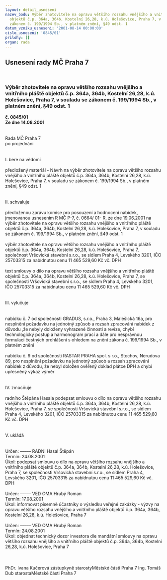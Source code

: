 ```yaml
---
layout: detail_usneseni
nazev_bodu: Výběr zhotovitele na opravu většího rozsahu vnějšího a vnitřního pláště
  objektů č.p. 364a, 364b, Kostelní 26,28, k.ú. Holešovice, Praha 7, v souladu se
  zákonem č. 199/1994 Sb., v platném znění, §49 odst. 1
datum_vzniku_usneseni: '2001-08-14 00:00:00'
cislo_usneseni: '0845/01'
prilohy: []
organ: rada
---
```

<div id="ucUsn_pList" class="usn">
	<span><h2>Usnesení rady MČ Praha 7 </h2>
<br></span><div class="standBody">
<span><h3>Výběr zhotovitele na opravu většího rozsahu vnějšího a vnitřního pláště objektů č.p. 364a, 364b, Kostelní 26,28, k.ú. Holešovice, Praha 7, v souladu se zákonem č. 199/1994 Sb., v platném znění, §49 odst. 1</h3></span><div class="center">
		<strong>č. 0845/01</strong><br>
	</div>
<div class="center">
		<strong>Ze dne 14.08.2001</strong><br><br>
	</div>
<br>Rada MČ Praha 7<br>po projednání<br><br><br>I.	bere na vědomí<br><br> předložený materiál - Návrh na výběr zhotovitele na opravu většího rozsahu vnějšího a vnitřního pláště objektů č.p. 364a, 364b, Kostelní 26,28, k.ú. Holešovice, Praha 7, v souladu se zákonem č. 199/1994 Sb., v platném znění, §49 odst. 1<br><br><br>II.	schvaluje <br><br>předloženou zprávu komise pro posouzení a hodnocení nabídek, jmenovanou usnesením R MČ P-7, č. 0664/ 01- R, ze dne 19.06.2001 na  výběr zhotovitele na opravu většího rozsahu vnějšího a vnitřního pláště objektů č.p. 364a, 364b, Kostelní 26,28, k.ú. Holešovice, Praha 7, v souladu se zákonem č. 199/1994 Sb., v platném znění, §49 odst. 1<br><br>výběr zhotovitele na opravu většího rozsahu vnějšího a vnitřního pláště objektů č.p. 364a, 364b, Kostelní 26,28, k.ú. Holešovice, Praha 7, společnost Vršovická stavební s.r.o., se sídlem Praha 4, Levského 3201, IČO 25703315 za nabídnutou cenu 11 465 529,60 Kč vč. DPH<br><br>text smlouvy o dílo na opravu většího rozsahu vnějšího a vnitřního pláště objektů č.p. 364a, 364b, Kostelní 26,28, k.ú. Holešovice, Praha 7,  se společnosti Vršovická stavební s.r.o., se sídlem Praha 4, Levského 3201, IČO 25703315 za nabídnutou cenu 11 465 529,60 Kč vč. DPH<br><br><br>III.	vylučuje<br><br><br>nabídku č. 7 od společnosti GRADUS, s.r.o., Praha 3, Malešická 16a, pro nesplnění požadavku na jednotný způsob a rozsah zpracování nabídek z důvodu ,že nebyly doloženy vyhrazené činnosti a revize, chybí technologický postup a harmonogram prací a dále pro nesprávnou formulaci čestných prohlášení s ohledem na znění zákona č. 199/1994 Sb., v platném znění<br><br>nabídku č. 9 od společnosti RASTAR PRAHA spol. s r.o., Stochov, Nerudova 89, pro nesplnění požadavku na jednotný způsob a rozsah zpracování nabídek z důvodu, že nebyl doložen ověřený doklad plátce DPH a chybí upřesněný výkaz výměr<br><br><br>IV.	zmocňuje<br><br>radního Štěpána Hasala podepsat smlouvu o dílo na opravu většího rozsahu vnějšího a vnitřního pláště objektů č.p. 364a, 364b, Kostelní 26,28, k.ú. Holešovice, Praha 7,  se společnosti Vršovická stavební s.r.o., se sídlem Praha 4, Levského 3201, IČO 25703315 za nabídnutou cenu 11 465 529,60 Kč vč. DPH<br><br><br>V.	ukládá<br><br><br> Určen:	–––––	RADNI Hasal Štěpán<br>Termín: 24.08.2001<br>Úkol:	podepsat smlouvu o dílo na opravu většího rozsahu vnějšího a vnitřního pláště objektů č.p. 364a, 364b, Kostelní 26,28, k.ú. Holešovice, Praha 7,  se společnosti Vršovická stavební s.r.o., se sídlem Praha 4, Levského 3201, IČO 25703315 za nabídnutou cenu 11 465 529,60 Kč vč. DPH<br> <br> Určen:	–––––	VED OMA Hrubý Roman<br>Termín: 17.08.2001<br>Úkol:	informovat písemně účastníky o výsledku veřejné zakázky - výzvy  na opravu většího rozsahu vnějšího a vnitřního pláště objektů č.p. 364a, 364b, Kostelní 26,28, k.ú. Holešovice, Praha 7<br> <br> Určen:	–––––	VED OMA Hrubý Roman<br>Termín: 24.08.2001<br>Úkol:	objednat technický dozor investora dle mandátní smlouvy na opravu většího rozsahu vnějšího a vnitřního pláště objektů č.p. 364a, 364b, Kostelní 26,28, k.ú. Holešovice, Praha 7<br>  <br><br> 	<br>PhDr. Ivana Kučerová zástupkyně starostyMěstské části Praha 7	Ing. Tomáš Dub starostaMěstské části Praha 7<br>	<br><br>
</div>
</div>